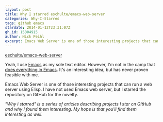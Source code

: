 ```yaml
---
layout: post
title: Why I starred eschulte/emacs-web-server
categories: Why-I-Starred
tags: github emacs
stardate: 2014-01-12T23:31:07Z
gh_id: 15304915
author: Nick Peihl
excerpt: Emacs Web Server is one of those interesting projects that can run a web server using Elisp.
---
```


[eschulte/emacs-web-server](https://github.com/eschulte/emacs-web-server)

Yeah, I use [Emacs](http://gnu.org/software/emacs) as my sole text editor. However, I'm not in the camp that [does everything in Emacs](https://vimeo.com/13158054). It's an interesting idea, but has never proven feasible with me.

Emacs Web Server is one of those interesting projects that can run a web server using Elisp. I have not used Emacs web server, but I starred the repository on GitHub for the novelty.

*"Why I starred" is a series of articles describing projects I star on GitHub and why I found them interesting. My hope is that you'll find them interesting as well.*

